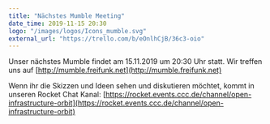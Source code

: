 ```yaml
---
title: "Nächstes Mumble Meeting"
date_time: 2019-11-15 20:30
logo: "/images/logos/Icons_mumble.svg"
external_url: "https://trello.com/b/eOnlhCjB/36c3-oio"
---
```


Unser nächstes Mumble findet am 15.11.2019 um 20:30 Uhr statt.
Wir treffen uns auf [http://mumble.freifunk.net](http://mumble.freifunk.net)

Wenn ihr die Skizzen und Ideen sehen und diskutieren möchtet, kommt in unseren Rocket Chat Kanal: [https://rocket.events.ccc.de/channel/open-infrastructure-orbit](https://rocket.events.ccc.de/channel/open-infrastructure-orbit)
